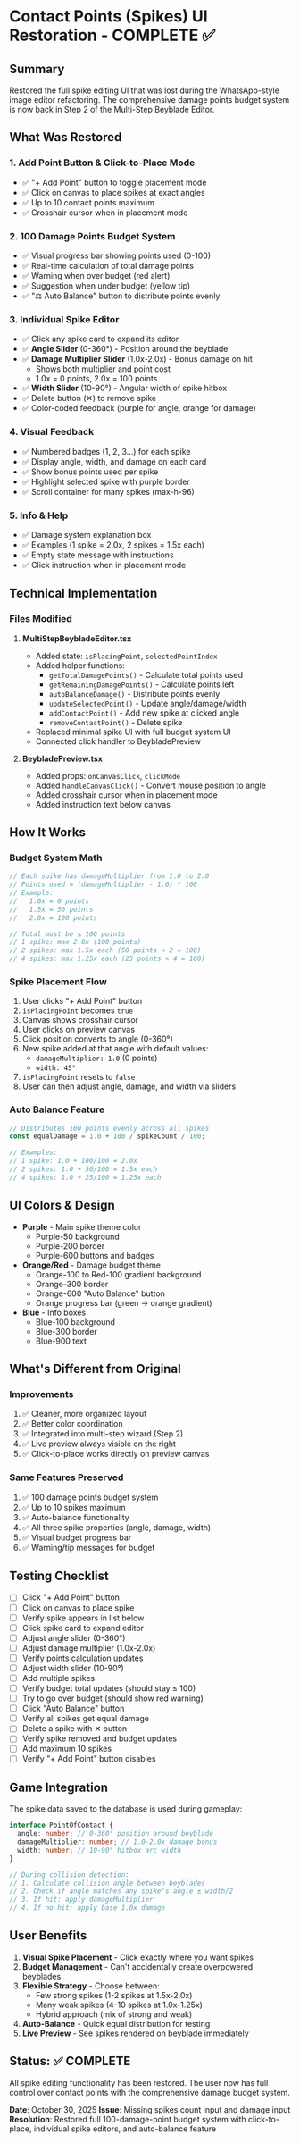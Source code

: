 # Contact Points (Spikes) UI Restoration - COMPLETE ✅

## Summary

Restored the full spike editing UI that was lost during the WhatsApp-style image editor refactoring. The comprehensive damage points budget system is now back in Step 2 of the Multi-Step Beyblade Editor.

## What Was Restored

### 1. **Add Point Button & Click-to-Place Mode**

- ✅ "+ Add Point" button to toggle placement mode
- ✅ Click on canvas to place spikes at exact angles
- ✅ Up to 10 contact points maximum
- ✅ Crosshair cursor when in placement mode

### 2. **100 Damage Points Budget System**

- ✅ Visual progress bar showing points used (0-100)
- ✅ Real-time calculation of total damage points
- ✅ Warning when over budget (red alert)
- ✅ Suggestion when under budget (yellow tip)
- ✅ "⚖️ Auto Balance" button to distribute points evenly

### 3. **Individual Spike Editor**

- ✅ Click any spike card to expand its editor
- ✅ **Angle Slider** (0-360°) - Position around the beyblade
- ✅ **Damage Multiplier Slider** (1.0x-2.0x) - Bonus damage on hit
  - Shows both multiplier and point cost
  - 1.0x = 0 points, 2.0x = 100 points
- ✅ **Width Slider** (10-90°) - Angular width of spike hitbox
- ✅ Delete button (✕) to remove spike
- ✅ Color-coded feedback (purple for angle, orange for damage)

### 4. **Visual Feedback**

- ✅ Numbered badges (1, 2, 3...) for each spike
- ✅ Display angle, width, and damage on each card
- ✅ Show bonus points used per spike
- ✅ Highlight selected spike with purple border
- ✅ Scroll container for many spikes (max-h-96)

### 5. **Info & Help**

- ✅ Damage system explanation box
- ✅ Examples (1 spike = 2.0x, 2 spikes = 1.5x each)
- ✅ Empty state message with instructions
- ✅ Click instruction when in placement mode

## Technical Implementation

### Files Modified

1. **MultiStepBeybladeEditor.tsx**

   - Added state: `isPlacingPoint`, `selectedPointIndex`
   - Added helper functions:
     - `getTotalDamagePoints()` - Calculate total points used
     - `getRemainingDamagePoints()` - Calculate points left
     - `autoBalanceDamage()` - Distribute points evenly
     - `updateSelectedPoint()` - Update angle/damage/width
     - `addContactPoint()` - Add new spike at clicked angle
     - `removeContactPoint()` - Delete spike
   - Replaced minimal spike UI with full budget system UI
   - Connected click handler to BeybladePreview

2. **BeybladePreview.tsx**
   - Added props: `onCanvasClick`, `clickMode`
   - Added `handleCanvasClick()` - Convert mouse position to angle
   - Added crosshair cursor when in placement mode
   - Added instruction text below canvas

## How It Works

### Budget System Math

```typescript
// Each spike has damageMultiplier from 1.0 to 2.0
// Points used = (damageMultiplier - 1.0) * 100
// Example:
//   1.0x = 0 points
//   1.5x = 50 points
//   2.0x = 100 points

// Total must be ≤ 100 points
// 1 spike: max 2.0x (100 points)
// 2 spikes: max 1.5x each (50 points × 2 = 100)
// 4 spikes: max 1.25x each (25 points × 4 = 100)
```

### Spike Placement Flow

1. User clicks "+ Add Point" button
2. `isPlacingPoint` becomes `true`
3. Canvas shows crosshair cursor
4. User clicks on preview canvas
5. Click position converts to angle (0-360°)
6. New spike added at that angle with default values:
   - `damageMultiplier: 1.0` (0 points)
   - `width: 45°`
7. `isPlacingPoint` resets to `false`
8. User can then adjust angle, damage, and width via sliders

### Auto Balance Feature

```typescript
// Distributes 100 points evenly across all spikes
const equalDamage = 1.0 + 100 / spikeCount / 100;

// Examples:
// 1 spike: 1.0 + 100/100 = 2.0x
// 2 spikes: 1.0 + 50/100 = 1.5x each
// 4 spikes: 1.0 + 25/100 = 1.25x each
```

## UI Colors & Design

- **Purple** - Main spike theme color
  - Purple-50 background
  - Purple-200 border
  - Purple-600 buttons and badges
- **Orange/Red** - Damage budget theme
  - Orange-100 to Red-100 gradient background
  - Orange-300 border
  - Orange-600 "Auto Balance" button
  - Orange progress bar (green → orange gradient)
- **Blue** - Info boxes
  - Blue-100 background
  - Blue-300 border
  - Blue-900 text

## What's Different from Original

### Improvements

1. ✅ Cleaner, more organized layout
2. ✅ Better color coordination
3. ✅ Integrated into multi-step wizard (Step 2)
4. ✅ Live preview always visible on the right
5. ✅ Click-to-place works directly on preview canvas

### Same Features Preserved

1. ✅ 100 damage points budget system
2. ✅ Up to 10 spikes maximum
3. ✅ Auto-balance functionality
4. ✅ All three spike properties (angle, damage, width)
5. ✅ Visual budget progress bar
6. ✅ Warning/tip messages for budget

## Testing Checklist

- [ ] Click "+ Add Point" button
- [ ] Click on canvas to place spike
- [ ] Verify spike appears in list below
- [ ] Click spike card to expand editor
- [ ] Adjust angle slider (0-360°)
- [ ] Adjust damage multiplier (1.0x-2.0x)
- [ ] Verify points calculation updates
- [ ] Adjust width slider (10-90°)
- [ ] Add multiple spikes
- [ ] Verify budget total updates (should stay ≤ 100)
- [ ] Try to go over budget (should show red warning)
- [ ] Click "Auto Balance" button
- [ ] Verify all spikes get equal damage
- [ ] Delete a spike with ✕ button
- [ ] Verify spike removed and budget updates
- [ ] Add maximum 10 spikes
- [ ] Verify "+ Add Point" button disables

## Game Integration

The spike data saved to the database is used during gameplay:

```typescript
interface PointOfContact {
  angle: number; // 0-360° position around beyblade
  damageMultiplier: number; // 1.0-2.0x damage bonus
  width: number; // 10-90° hitbox arc width
}

// During collision detection:
// 1. Calculate collision angle between beyblades
// 2. Check if angle matches any spike's angle ± width/2
// 3. If hit: apply damageMultiplier
// 4. If no hit: apply base 1.0x damage
```

## User Benefits

1. **Visual Spike Placement** - Click exactly where you want spikes
2. **Budget Management** - Can't accidentally create overpowered beyblades
3. **Flexible Strategy** - Choose between:
   - Few strong spikes (1-2 spikes at 1.5x-2.0x)
   - Many weak spikes (4-10 spikes at 1.0x-1.25x)
   - Hybrid approach (mix of strong and weak)
4. **Auto-Balance** - Quick equal distribution for testing
5. **Live Preview** - See spikes rendered on beyblade immediately

## Status: ✅ COMPLETE

All spike editing functionality has been restored. The user now has full control over contact points with the comprehensive damage budget system.

**Date**: October 30, 2025
**Issue**: Missing spikes count input and damage input
**Resolution**: Restored full 100-damage-point budget system with click-to-place, individual spike editors, and auto-balance feature
